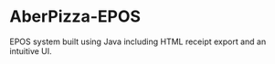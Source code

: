 AberPizza-EPOS
==============

EPOS system built using Java including HTML receipt export and an intuitive UI.